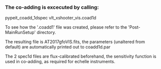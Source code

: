 ### The co-adding is excecuted by calling: 

pypeit_coadd_1dspec vlt_xshooter_vis.coad1d

To see how the '.coadd1' file was created, please refer to the 'Post-MainRunSetup' directory.

The resulting file is AT2017gfoVIS.fits, the parameters (unaltered from default) are automatically printed out to coadd1d.par

The 2 spec1d files are flux-calibrated beforehand, the sensitivity function is used in co-adding, as required for echelle instruments.
